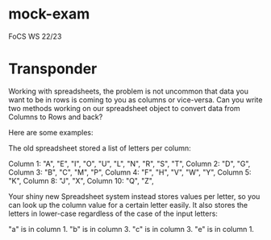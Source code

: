 # mock-exam
FoCS WS 22/23

# Transponder

Working with spreadsheets, the problem is not uncommon that data you want to be in rows is coming to you as columns or vice-versa. Can you write two methods working on our spreadsheet object to convert data from Columns to Rows and back?

Here are some examples:

The old spreadsheet stored a list of letters per column:

Column 1: "A", "E", "I", "O", "U", "L", "N", "R", "S", "T",
Column 2: "D", "G",
Column 3: "B", "C", "M", "P",
Column 4: "F", "H", "V", "W", "Y",
Column 5: "K",
Column 8: "J", "X",
Column 10: "Q", "Z",

Your shiny new Spreadsheet system instead stores values per letter, so you can look up the column value for a certain letter easily. It also stores the letters in lower-case regardless of the case of the input letters:

"a" is in column 1.
"b" is in column 3.
"c" is in column 3.
"e" is in column 1.
